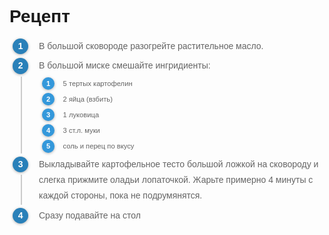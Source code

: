 <!DOCTYPE html>
<html lang="ru">
  <head>
    <meta http-equiv="Content-Type" content="text/html; charset=UTF-8">
	  <meta charset="utf-8">
	  <title>Красивый список</title>
	  <link href='http://fonts.googleapis.com/css?family=Exo+2:400,100&subset=latin,cyrillic' rel='stylesheet' type='text/css'>
	</head>
	<body>

<style type="text/css">

      body{
        font-family: 'Exo 2', sans-serif;
      }

      ol {
        counter-reset:myCounter;
        margin-left:0;
        padding-left:5px;
        color: rgb(100,100,100);
      }

      li {
        position: relative;
        padding-left: 3em;
        margin: 0.45em 0;
        list-style: none;
        line-height: 1.8em;
        cursor: pointer;
        -webkit-transition: all 0.2s ease-in-out;
        transition: all 0.2s ease-in-out;
      }

      li:hover {
        color: rgb(0,0,0);
      }

      li:before {
        content:counter(myCounter);
        counter-increment:myCounter;
        position:absolute;
        top:0;
        left:0;
        width: 1.8em;
        height: 1.8em;
        line-height: 1.8em;
        padding:0px;
        color:#fff;
        background:#2980b9;
        font-weight:bold;
        text-align:center;
        border-radius: .9em;
        box-shadow: 0px 1px 4px 0px rgba(0,0,0,0.3);
        z-index: 1;
        -webkit-transition: all 0.3s ease-in-out;
        transition: all 0.3s ease-in-out;
      }

      li:hover:before {
        background-color: #2ecc71;
      }

      li li:before{
        background-color: #3498db;
      }

      li:after {
        position: absolute;
        top: 2.1em;
        left: 0.9em;
        width: 2px;
        height: calc(100% - 2em);
        content: '';
        background-color: rgb(203, 203, 203);
        z-index: 0;
      }

      li:hover:after {
        background-color: #2ecc71;
      }

      li li {
        font-size: 0.8em;
      }

</style>

<h1>Рецепт</h1>
		<ol>
			<li>
			  В большой сковороде разогрейте растительное масло.
			</li>
			<li>
			  В большой миске смешайте ингридиенты:
			  <ol>
					<li>5 тертых картофелин</li>
					<li>2 яйца (взбить)</li>
					<li>1 луковица</li>
					<li>3 ст.л. муки</li>
					<li>соль и перец по вкусу</li>
				</ol>
			</li>

<li>
			  Выкладывайте картофельное тесто большой ложкой на сковороду и 
			  слегка прижмите оладьи лопаточкой. Жарьте примерно 4 минуты 
			  с каждой стороны, пока не подрумянятся.
			</li>
			<li>
        Сразу подавайте на стол
			</li>
		</ol>
</body>
</html>
